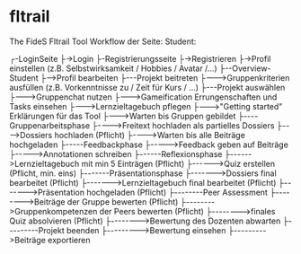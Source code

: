# fltrail
The FideS Fltrail Tool
Workflow der Seite:
Student:

┌-LoginSeite
├->Login
├-Registrierungsseite
├->Registrieren
├->Profil einstellen (z.B. Selbstwirksamkeit / Hobbies / Avatar /...)
├--Overview-Student
├-->Profil bearbeiten
├---Projekt beitreten
├--->Gruppenkriterien ausfüllen (z.B. Vorkenntnisse zu / Zeit für Kurs / ...)
├---Projekt auswählen
├--->Gruppenchat nutzen
├--->Gameification Errungenschaften und Tasks einsehen
├--->Lernzieltagebuch pflegen
├--->"Getting started" Erklärungen für das Tool
├--->Warten bis Gruppen gebildet
├----Gruppenarbeitsphase
├---->Freitext hochladen als partielles Dossiers
├---->Dossiers hochladen (Pflicht)
├---->Warten bis alle Beiträge hochgeladen
├-----Feedbackphase
├----->Feedback geben auf Beiträge
├----->Annotationen schreiben
├------Reflexionsphase
├------>Lernzieltagebuch mit min 5 Einträgen (Pflicht)
├------>Quiz erstellen (Pflicht, min. eins)
├-------Präsentationsphase
├------->Dossiers final bearbeitet (Pflicht)
├------->Lernzieltagebuch final bearbeitet (Pflicht)
├------->Präsentation hochgeladen (Pflicht)
├--------Peer Assessment
├-------->Beiträge der Gruppe bewerten (Pflicht)
├-------->Gruppenkompetenzen der Peers bewerten (Pflicht)
├-------->finales Quiz absolvieren (Pflicht)
├-------->Bewertung des Dozenten abwarten
├---------Projekt beenden
├--------->Bewertung einsehen
├--------->Beiträge exportieren
